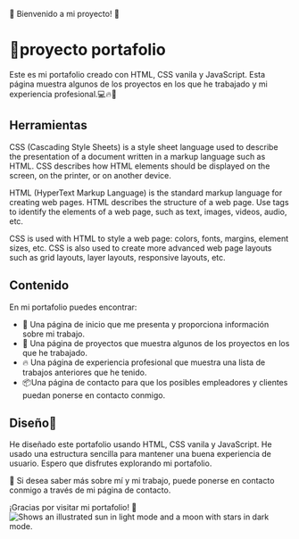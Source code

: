 🌟 Bienvenido a mi proyecto! 🌟

# 📝proyecto portafolio

Este es mi portafolio creado con HTML, CSS vanila y JavaScript. Esta página muestra algunos de los proyectos en los que he trabajado y mi experiencia profesional.💻🔥🚀

<picture>
    <source media="(prefers-color-scheme: dark)" srcset="/assets/img/imgr1.jpeg">
    <source media="(prefers-color-scheme: light)" srcset="/assets/img/imgr2.jpeg">
</picture>

## Herramientas

CSS (Cascading Style Sheets) is a style sheet language used to describe the presentation of a document written in a markup language such as HTML. CSS describes how HTML elements should be displayed on the screen, on the printer, or on another device.

HTML (HyperText Markup Language) is the standard markup language for creating web pages. HTML describes the structure of a web page. Use tags to identify the elements of a web page, such as text, images, videos, audio, etc.

CSS is used with HTML to style a web page: colors, fonts, margins, element sizes, etc. CSS is also used to create more advanced web page layouts such as grid layouts, layer layouts, responsive layouts, etc.

<picture>
    <source media="(prefers-color-scheme: dark)" srcset="/assets/img/css-logo.vsg">
    <source media="(prefers-color-scheme: light)" srcset="/assets/img/html-logo.svg">
</picture>

## Contenido

En mi portafolio puedes encontrar:

- 🦊 Una página de inicio que me presenta y proporciona información sobre mi trabajo.
- 🤖 Una página de proyectos que muestra algunos de los proyectos en los que he trabajado.
- 🔥 Una página de experiencia profesional que muestra una lista de trabajos anteriores que       he tenido.
- 📦Una página de contacto para que los posibles empleadores y clientes puedan ponerse en        contacto conmigo.

## Diseño🚀

He diseñado este portafolio usando HTML, CSS vanila y JavaScript. He usado una estructura sencilla para mantener una buena experiencia de usuario. Espero que disfrutes explorando mi portafolio.

🤝 Si desea saber más sobre mí y mi trabajo, puede ponerse en contacto conmigo a través de mi página de contacto.

¡Gracias por visitar mi portafolio! 🙌
<picture>
  <source media="(prefers-color-scheme: dark)" srcset="https://user-images.githubusercontent.com/25423296/163456776-7f95b81a-f1ed-45f7-b7ab-8fa810d529fa.png">
  <source media="(prefers-color-scheme: light)" srcset="https://user-images.githubusercontent.com/25423296/163456779-a8556205-d0a5-45e2-ac17-42d089e3c3f8.png">
  <img alt="Shows an illustrated sun in light mode and a moon with stars in dark mode." src="https://user-images.githubusercontent.com/25423296/163456779-a8556205-d0a5-45e2-ac17-42d089e3c3f8.png">
</picture>

<picture>
    <source media="(prefers-color-scheme: dark)" srcset="/assets/img/css-logo.vsg">
    <source media="(prefers-color-scheme: light)" srcset="/assets/img/html-logo.svg">
</picture>